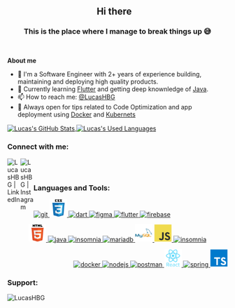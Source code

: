 <h2 align="center">Hi there <img src="https://media.giphy.com/media/hvRJCLFzcasrR4ia7z/giphy.gif" width="10px" height="15px"/> </h3> 
<h3 align="center">This is the place where I manage to break things up 😅</h3> 

<br />

**About me**
    
- 🔧 I'm a Software Engineer with 2+ years of experience building, maintaining and deploying high quality products. 
- 🌱 Currently learning [Flutter][flutter] and getting deep knownledge of [Java][java].
- 📫 How to reach me: [@LucasHBG][linkedin]
- 💬 Always open for tips related to Code Optimization and app deployment using [Docker][docker] and [Kubernets][kubernets]

<!--- Deactivated for now
📊 **This week I spent my time on**

![Wwakatime stats](https://github-readme-stats-taupe-two.vercel.app/api/wakatime?username=lucashbg&theme=dark&hide_title=true&hide_border=true&langs_count=5)
--->

<a href="https://github.com/LucasHBG">
    <img align="center" src="https://github-readme-stats.vercel.app/api?username=lucashbg&show_icons=true&hide_border=true&&count_private=true&include_all_commits=true&hide=issues&theme=radical" alt="Lucas's GitHub Stats" />
</a>

<a href="https://github.com/LucasHBG">
    <img align="center" src="https://github-readme-stats.vercel.app/api/top-langs/?username=lucashbg&layout=compact&hide_border=true&theme=radical" alt="Lucas's Used Languages" />
</a>

### Connect with me:

[<img align="left" alt="LucasHBG | LinkedIn" width="30px"  src="https://www.vectorlogo.zone/logos/linkedin/linkedin-icon.svg" />][linkedin]
[<img align="left" alt="LucasHBG | Instagram" width="30px" src="https://www.vectorlogo.zone/logos/instagram/instagram-icon.svg" />][instagram]

<br />
<br />

### Languages and Tools:
<p align="left"> 
    <a href="https://git-scm.com/" target="_blank"> 
        <img src="https://www.vectorlogo.zone/logos/git-scm/git-scm-icon.svg" alt="git" width="40"/> 
    </a> 
    <a href="https://www.w3schools.com/css/" target="_blank"> 
        <img src="https://raw.githubusercontent.com/devicons/devicon/master/icons/css3/css3-original-wordmark.svg" alt="css3" width="40"/> 
    </a> 
    <a href="https://dart.dev" target="_blank"> 
        <img src="https://www.vectorlogo.zone/logos/dartlang/dartlang-icon.svg" alt="dart" width="40"/> 
    </a> 
    <a href="https://www.figma.com/" target="_blank"> 
        <img src="https://www.vectorlogo.zone/logos/figma/figma-icon.svg" alt="figma" width="40"/> 
    </a>
    <a href="https://flutter.dev" target="_blank"> 
        <img src="https://www.vectorlogo.zone/logos/flutterio/flutterio-icon.svg" alt="flutter" width="40"/> 
    </a>
    <a href="https://firebase.google.com/?hl=pt" target="_blank">
        <img src="https://www.vectorlogo.zone/logos/firebase/firebase-icon.svg" alt="firebase" width="40"/> 
    </a>
</p>

<p align="center">
        <a href="https://www.w3.org/html/" target="_blank"> 
            <img src="https://raw.githubusercontent.com/devicons/devicon/master/icons/html5/html5-original-wordmark.svg" alt="html5" width="40"/> 
            </a> 
        <a href="https://www.dev.java.com" target="_blank"> 
            <img src="https://www.vectorlogo.zone/logos/java/java-icon.svg" alt="java" width="40"/> 
            </a>
        <a href="https://insomnia.rest" target="_blank"> 
            <img src="https://raw.githubusercontent.com/gilbarbara/logos/master/logos/insomnia.svg" alt="insomnia" width="40"/> 
        </a>
        <a href="https://mariadb.org/" target="_blank"> 
            <img src="https://www.vectorlogo.zone/logos/mariadb/mariadb-icon.svg" alt="mariadb" width="40"/> 
        </a> 
        <a href="https://www.mysql.com/" target="_blank"> 
            <img src="https://raw.githubusercontent.com/devicons/devicon/master/icons/mysql/mysql-original-wordmark.svg" alt="mysql" width="40"/> 
        </a>
        <a href="https://developer.mozilla.org/en-US/docs/Web/JavaScript" target="_blank"> 
            <img src="https://raw.githubusercontent.com/devicons/devicon/master/icons/javascript/javascript-original.svg" alt="javascript" width="40"/> 
        </a>
        <a href="https://archlinux.org/" target="_blank"> 
            <img src="https://www.vectorlogo.zone/logos/archlinux/archlinux-icon.svg" alt="insomnia" width="40"/> 
        </a>
    </p>    
    <p align="right">
            <a href="https://www.docker.com" target="_blank"> 
                <img src="https://www.vectorlogo.zone/logos/docker/docker-tile.svg" alt="docker" width="40">
            </a>
            <a href="https://nodejs.org" target="_blank"> 
                <img src="https://www.vectorlogo.zone/logos/nodejs/nodejs-icon.svg" alt="nodejs" width="40"/> 
            </a> 
            <a href="https://postman.com" target="_blank"> 
                <img src="https://www.vectorlogo.zone/logos/getpostman/getpostman-icon.svg" alt="postman" width="40"/> 
            </a> 
            <a href="https://reactjs.org/" target="_blank"> 
                <img src="https://raw.githubusercontent.com/devicons/devicon/master/icons/react/react-original-wordmark.svg" alt="react" width="40"/> 
            </a>
            <a href="https://spring.io/" target="_blank"> 
                <img src="https://www.vectorlogo.zone/logos/springio/springio-icon.svg" alt="spring" width="40"/> 
            </a> 
            <a href="https://www.typescriptlang.org/" target="_blank"> 
                <img src="https://raw.githubusercontent.com/devicons/devicon/master/icons/typescript/typescript-original.svg" alt="typescript" width="40"/> 
            </a> 
        </p>

<h3 align="left">Support:</h3>
<p>
    <a href="https://www.buymeacoffee.com/LucasHBG"> 
        <img align="left" src="https://cdn.buymeacoffee.com/buttons/v2/default-yellow.png" height="50" width="210" alt="LucasHBG" />
    </a>
</p>

<br><br>

[java]:         https://dev.java/
[react]:        https://create-react-app.dev/docs/adding-typescript/
[docker]:       https://www.docker.com
[flutter]:      https://flutter.dev
[linkedin]:     https://www.linkedin.com/in/lucashbg/
[kubernets]:    https://kubernetes.io
[instagram]:    https://www.instagram.com/lucashbg/
